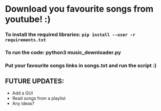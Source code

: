 # Download you favourite songs from youtube! :)

### To install the required libraries: `pip install --user -r requirements.txt`

### To run the code: python3 music_downloader.py

### Put your favourite songs links in songs.txt and run the script :)

## FUTURE UPDATES:
 - Add a GUI
 - Read songs from a playlist
 - Any ideas?